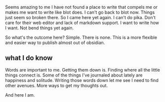 Seems amazing to me I have not found a place to write that compels me or makes me want to write like blot does. I can't go back to blot now. Things just seem so broken there. So I came here yet again. I can't do pika. Don't care for their web editor and lack of markdown support. I want to write how I want. Not bend things yet again. 

So what's the outcome here? Simple. There is none. This is a more flexible and easier way to publish almost out of obsidian.

## what I do know 

Words are important to me. Getting them down is. Finding where all the little things connect is. Some of the things I've journaled about lately are happiness and solitude. Writing those words down let me see I need to find other avenues. More ways to get my thoughts out. 

And here I am. 


